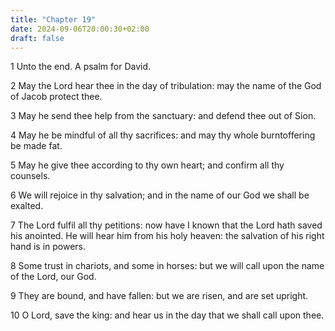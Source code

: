 ```yaml
---
title: "Chapter 19"
date: 2024-09-06T20:00:30+02:00
draft: false
---
```



1 Unto the end. A psalm for David.

2 May the Lord hear thee in the day of tribulation: may the name of the God of Jacob protect thee.

3 May he send thee help from the sanctuary: and defend thee out of Sion.

4 May he be mindful of all thy sacrifices: and may thy whole burntoffering be made fat.

5 May he give thee according to thy own heart; and confirm all thy counsels.

6 We will rejoice in thy salvation; and in the name of our God we shall be exalted.

7 The Lord fulfil all thy petitions: now have I known that the Lord hath saved his anointed. He will hear him from his holy heaven: the salvation of his right hand is in powers.

8 Some trust in chariots, and some in horses: but we will call upon the name of the Lord, our God.

9 They are bound, and have fallen: but we are risen, and are set upright.

10 O Lord, save the king: and hear us in the day that we shall call upon thee.

